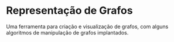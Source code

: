 # Representação de Grafos
Uma ferramenta para criação e visualização de grafos, com alguns algoritmos de manipulação de grafos implantados.
